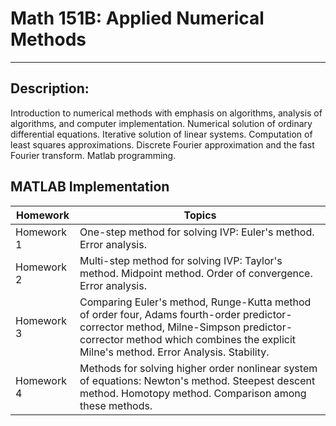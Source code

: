 # Math 151B: Applied Numerical Methods
----------------------------------------------------------------------------------------------------------------------

## Description:

Introduction to numerical methods with emphasis on algorithms, analysis of algorithms, and computer implementation. Numerical solution of ordinary differential equations. Iterative solution of linear systems. Computation of least squares approximations. Discrete Fourier approximation and the fast Fourier transform. Matlab programming.


## MATLAB Implementation

| Homework | Topics |
| --- | --- |
|    Homework 1   | One-step method for solving IVP: Euler's method. Error analysis. |
|    Homework 2   | Multi-step method for solving IVP: Taylor's method. Midpoint method. Order of convergence. Error analysis. |
|    Homework 3   | Comparing Euler's method, Runge-Kutta method of order four, Adams fourth-order predictor-corrector method, Milne-Simpson predictor-corrector method which combines the explicit Milne's method. Error Analysis. Stability. |
|    Homework 4   | Methods for solving higher order nonlinear system of equations: Newton's method. Steepest descent method. Homotopy method. Comparison among these methods. |
